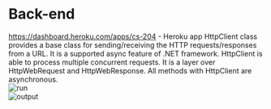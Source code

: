 # Back-end
https://dashboard.heroku.com/apps/cs-204 - Heroku app
HttpClient class provides a base class for sending/receiving the HTTP requests/responses from a URL. It is a supported async feature of .NET framework. HttpClient is able to process multiple concurrent requests. It is a layer over HttpWebRequest and HttpWebResponse. All methods with HttpClient are asynchronous.<br>
![run](https://user-images.githubusercontent.com/55078504/111915212-4ced8600-8a9f-11eb-97f0-ba514c8b6175.jpg)<br>
![output](https://user-images.githubusercontent.com/55078504/111915213-4e1eb300-8a9f-11eb-8071-a10aaae8b906.jpg)
